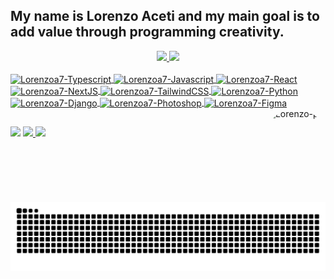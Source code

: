 ## My name is Lorenzo Aceti and my main goal is to add value through programming creativity.
<div align="center">
  <a href="https://github.com/lorenzoa7">
  <img height="180em" src="https://github-readme-stats.vercel.app/api?username=lorenzoa7&show_icons=true&theme=dark"/>
  <img height="180em" src="https://github-readme-stats.vercel.app/api/top-langs/?username=lorenzoa7&layout=compact&theme=dark&exclude_repo=ControleCompraVenda"/>
</div>
<div style="display: inline_block"><br>
  <img align="center" alt="Lorenzoa7-Typescript" height="30" width="40" src="https://cdn.jsdelivr.net/gh/devicons/devicon/icons/typescript/typescript-original.svg">
  <img align="center" alt="Lorenzoa7-Javascript" height="30" width="40" src="https://cdn.jsdelivr.net/gh/devicons/devicon/icons/javascript/javascript-original.svg">
  <img align="center" alt="Lorenzoa7-React" height="30" width="40" src="https://cdn.jsdelivr.net/gh/devicons/devicon/icons/react/react-original.svg">
  <img align="center" alt="Lorenzoa7-NextJS" height="30" width="40" src="https://cdn.jsdelivr.net/gh/devicons/devicon/icons/nextjs/nextjs-original.svg">
  <img align="center" alt="Lorenzoa7-TailwindCSS" height="30" width="40" src="https://cdn.jsdelivr.net/gh/devicons/devicon/icons/tailwindcss/tailwindcss-plain.svg">
  <img align="center" alt="Lorenzoa7-Python" height="30" width="40" src="https://cdn.jsdelivr.net/gh/devicons/devicon/icons/python/python-original.svg">
  <img align="center" alt="Lorenzoa7-Django" height="30" width="40" src="https://cdn.jsdelivr.net/gh/devicons/devicon/icons/django/django-plain.svg" />
  <img align="center" alt="Lorenzoa7-Photoshop" height="30" width="40" src="https://cdn.jsdelivr.net/gh/devicons/devicon/icons/photoshop/photoshop-plain.svg">
  <img align="center" alt="Lorenzoa7-Figma" height="30" width="40" src="https://cdn.jsdelivr.net/gh/devicons/devicon/icons/figma/figma-original.svg">
  <img align="right" alt="Lorenzo-pic" height="150" style="border-radius:50px;" src="https://cdn.discordapp.com/attachments/630201208270749696/1138261712332668988/foto_profissional_quadrada.jpg">
</div>
  
  ##
 
<div> 
  <a href="https://www.linkedin.com/in/lorenzoaceti/" target="_blank"><img src="https://img.shields.io/badge/-LinkedIn-%230077B5?style=for-the-badge&logo=linkedin&logoColor=white" target="_blank"></a>
  <a href="#" target="_blank"><img src="https://img.shields.io/badge/Portfolio-%23000000.svg?style=for-the-badge&logo=firefox&logoColor=#FF7139" target="_blank"> </a>
  <a href = "mailto:lorenzo.acetii@gmail.com"><img src="https://img.shields.io/badge/-Gmail-%23333?style=for-the-badge&logo=gmail&logoColor=white" target="_blank"> </a>
  </a> 
 
  ![Snake animation](https://github.com/lorenzoa7/lorenzoa7/blob/output/github-contribution-grid-snake.svg)
 
</div>
